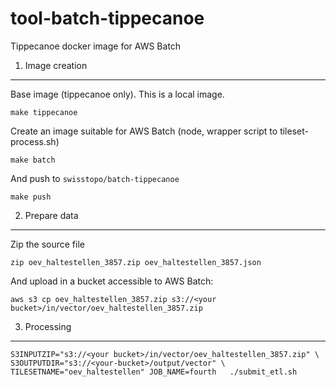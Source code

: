 # tool-batch-tippecanoe
Tippecanoe docker image for AWS Batch



1. Image creation
-----------------

Base image (tippecanoe only). This is a local image.

    make tippecanoe

Create an image suitable for AWS Batch (node, wrapper script to tileset-process.sh)

    make batch

And push to `swisstopo/batch-tippecanoe`

    make push

2. Prepare data
---------------

Zip the source file

    zip oev_haltestellen_3857.zip oev_haltestellen_3857.json

And upload in a bucket accessible to AWS Batch:
   
    aws s3 cp oev_haltestellen_3857.zip s3://<your bucket>/in/vector/oev_haltestellen_3857.zip

3. Processing
-------------


    S3INPUTZIP="s3://<your bucket>/in/vector/oev_haltestellen_3857.zip" \ 
    S3OUTPUTDIR="s3://<your-bucket>/output/vector" \ 
    TILESETNAME="oev_haltestellen" JOB_NAME=fourth   ./submit_etl.sh


